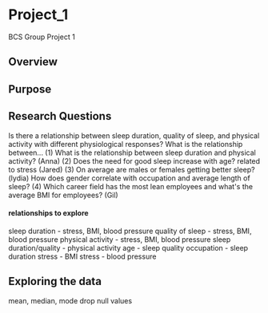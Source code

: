 # Project_1
BCS Group Project 1
## Overview

## Purpose

## Research Questions
Is there a relationship between sleep duration, quality of sleep, and physical activity with different physiological responses?
What is the relationship between...
    (1) What is the relationship between sleep duration and physical activity? (Anna)
    (2) Does the need for good sleep increase with age? related to stress (Jared)
    (3) On average are males or females getting better sleep? (lydia)
        How does gender correlate with occupation and average length of sleep?
    (4) Which career field has the most lean employees and what's the average BMI for employees? (Gil)
    
#### relationships to explore
sleep duration - stress, BMI, blood pressure
quality of sleep - stress, BMI, blood pressure
physical activity - stress, BMI, blood pressure
sleep duration/quality - physical activity
age - sleep quality
occupation - sleep duration
stress - BMI
stress - blood pressure

## Exploring the data
mean, median, mode
drop null values
